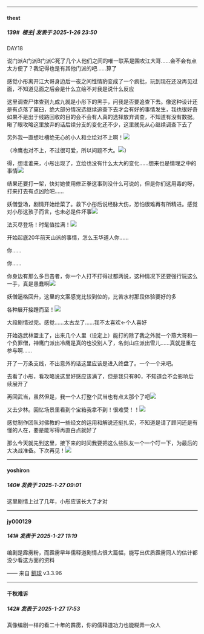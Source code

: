 ﻿
*****

####  thest  
##### 139#         楼主| 发表于 2025-1-26 23:50

DAY18

说门派A门派B门派C死了几个人他们之间的唯一联系是围攻江大哥……会不会有点太方便了？我记得也是有其他门派的吧……算了

感觉小彤离开江大哥身边后一夜之间性情豹变成了一个疯批，玩到现在还没再见过面，不知道见面之后会是什么立绘不对我是说什么反应

这里调查尸体查到九成九就是小彤下的黑手，问我是否要追查下去。像这种设计还是有点落了窠臼，绝大部分情况选继续追查下去才会有好的事情发生，我也很好奇如果不是出于线路回收的目的会不会有人真的选择放弃调查，不知道有没有数据。瞅了眼攻略这里放弃的话后续分支的变化还不少，这里就先从心继续调查下去了

另外我一直想吐槽绝无心的小人和立绘对不上啊！<img src="https://static.saraba1st.com/image/smiley/face2017/117.png" referrerpolicy="no-referrer">

（冷鹰也对不上，不过很可爱，所以问题不大。<img src="https://static.saraba1st.com/image/smiley/face2017/029.png" referrerpolicy="no-referrer">）

得，想谁谁来，小彤出现了，立绘也没有什么太大的变化……想来也是情理之中的事情<img src="https://static.saraba1st.com/image/smiley/face2017/180.png" referrerpolicy="no-referrer">

结果还要打一架，快对她使用修正拳这事到没什么可说的，但是你们这用毒的呀，打来打去有点凶险吧……

妖僧登场，剧情开始烩菜了。救下小彤后说经脉大伤，恐怕很难再有所精进。感觉对小彤这孩子而言，也未必是件坏事<img src="https://static.saraba1st.com/image/smiley/face2017/135.png" referrerpolicy="no-referrer">

法灭尽登场！时髦值拉满！<img src="https://static.saraba1st.com/image/smiley/face2017/018.png" referrerpolicy="no-referrer">

开始起底20年前天山派的事情，怎么玉华道人你……

你……

你……

你身边有那么多目击者，你一个人打不打得过都两说，这种情况下还要强行玩这么一手，真是愚蠢啊<img src="https://static.saraba1st.com/image/smiley/face2017/163.png" referrerpolicy="no-referrer">

妖僧逼格回升，这里的文案感觉比较到位的，比苦水村那段体验要好的多

各种展开接踵而至！<img src="https://static.saraba1st.com/image/smiley/face2017/105.png" referrerpolicy="no-referrer">

大段剧情过完。感觉……太古龙了……我不太喜欢←个人喜好

开始选武林盟主了，出来几个人里（设定上）能打的除了我之外就一个燕大哥和一个负罪僧，神鹰门派出冷鹰是真的也没别人了，名剑山庄派出雪儿……真就是重在参与啊……

开了一万条支线，不出意外的话这里应该是进入终盘了。一个一个来吧。

去看了小彤，看攻略说这里好感应该满了，但是我只有80，不知道会不会影响后续展开了

再回武当，虽然但是，我一个人打整个武当也有点太那个了吧<img src="https://static.saraba1st.com/image/smiley/face2017/066.png" referrerpolicy="no-referrer">

又去少林。回忆场景里看到个宝箱我拿不到！很难受！！<img src="https://static.saraba1st.com/image/smiley/face2017/125.png" referrerpolicy="no-referrer">

感觉制作团队对佛教的一些经文的运用和解说还挺扎实，不知道是请了顾问还是有懂的人在，要是能写得再直白点就好了

那么今天就先到这里，接下来的时间我要把这么些队友一个一个叮一下，为最后的大决战准备。下次再见！<img src="https://static.saraba1st.com/image/smiley/face2017/056.gif" referrerpolicy="no-referrer">


*****

####  yoshiron  
##### 140#       发表于 2025-1-27 09:01

这里剧情上过了几年，小彤应该长大了才对


*****

####  jy000129  
##### 141#       发表于 2025-1-27 11:19

编剧是霹雳粉，而霹雳早年儒释道剧情占很大篇幅，能写出优质霹雳同人的估计都没少看这方面的资料

—— 来自 [鹅球](https://www.pgyer.com/GcUxKd4w) v3.3.96


*****

####  千秋难诉  
##### 142#       发表于 2025-1-27 17:53

真像编剧一样的看二十年的霹雳，你的儒释道功力也能糊弄一众人

